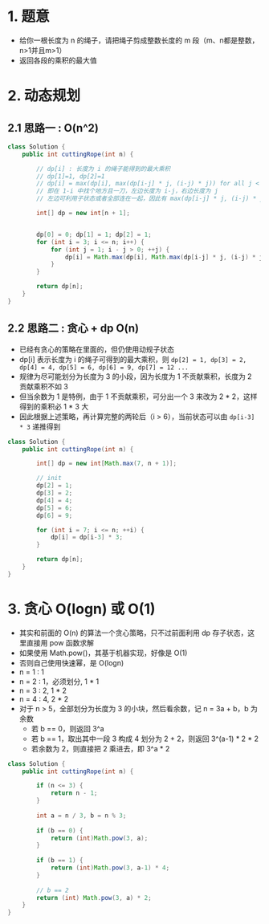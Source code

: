

# 1. 题意

- 给你一根长度为 n 的绳子，请把绳子剪成整数长度的 m 段（m、n都是整数，n>1并且m>1）
- 返回各段的乘积的最大值

# 2. 动态规划

## 2.1 思路一 :  O(n^2)

```java
class Solution {
    public int cuttingRope(int n) {

        // dp[i] : 长度为 i 的绳子能得到的最大乘积
        // dp[1]=1, dp[2]=1
        // dp[i] = max(dp[i], max(dp[i-j] * j, (i-j) * j)) for all j < i
        // 即在 1-i 中找个地方且一刀，左边长度为 i-j，右边长度为 j
        // 左边可利用子状态或者全部连在一起，因此有 max(dp[i-j] * j, (i-j) * j)

        int[] dp = new int[n + 1];


        dp[0] = 0; dp[1] = 1; dp[2] = 1;
        for (int i = 3; i <= n; i++) {
            for (int j = 1; i - j > 0; ++j) {
                dp[i] = Math.max(dp[i], Math.max(dp[i-j] * j, (i-j) * j));
            }
        }

        return dp[n];
    }
}
```

## 2.2 思路二 : 贪心 + dp  O(n)

- 已经有贪心的策略在里面的，但仍使用动规子状态
- dp[i] 表示长度为 i 的绳子可得到的最大乘积，则 `dp[2] = 1, dp[3] = 2, dp[4] = 4, dp[5] = 6, dp[6] = 9, dp[7] = 12 ...`
- 规律为尽可能划分为长度为 3 的小段，因为长度为 1 不贡献乘积，长度为 2 贡献乘积不如 3
- 但当余数为 1 是特例，由于 1 不贡献乘积，可分出一个 3 来改为 2 * 2，这样得到的乘积必 1 * 3 大
- 因此根据上述策略，再计算完整的两轮后（i > 6），当前状态可以由 `dp[i-3] * 3` 递推得到

```java
class Solution {
    public int cuttingRope(int n) {

        int[] dp = new int[Math.max(7, n + 1)];

        // init
        dp[2] = 1;
        dp[3] = 2;
        dp[4] = 4;
        dp[5] = 6;
        dp[6] = 9;

        for (int i = 7; i <= n; ++i) {
            dp[i] = dp[i-3] * 3;
        }

        return dp[n];
    }
}
```

# 3. 贪心 O(logn) 或 O(1)

- 其实和前面的 O(n) 的算法一个贪心策略，只不过前面利用 dp 存子状态，这里直接用 pow 函数求解
- 如果使用 Math.pow()，其基于机器实现，好像是 O(1)
- 否则自己使用快速幂，是 O(logn)
- n = 1 : 1
- n = 2 : 1，必须划分, 1 * 1
- n = 3 : 2, 1 * 2
- n = 4 : 4, 2 * 2
- 对于 n > 5，全部划分为长度为 3 的小块，然后看余数，记 n = 3a + b，b 为余数
    - 若 b == 0，则返回 3^a
    - 若 b == 1，取出其中一段 3 构成 4 划分为 2 + 2，则返回 3^(a-1) * 2 * 2
    - 若余数为 2，则直接把 2 乘进去，即 3^a * 2

```java
class Solution {
    public int cuttingRope(int n) {

        if (n <= 3) {
            return n - 1;
        }
        
        int a = n / 3, b = n % 3;
        
        if (b == 0) {
            return (int)Math.pow(3, a);
        }
        
        if (b == 1) {
            return (int)Math.pow(3, a-1) * 4;
        }
        
        // b == 2
        return (int) Math.pow(3, a) * 2;
    }
}
```
